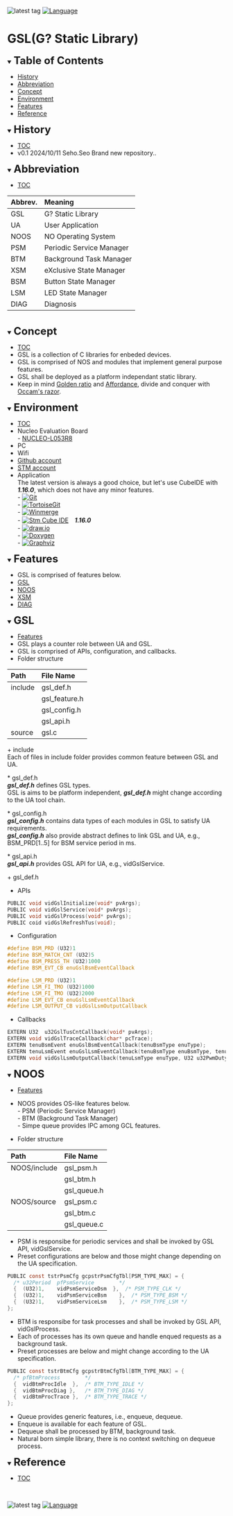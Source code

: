 ![latest tag](https://img.shields.io/github/v/tag/gtuja/CSC_MS.svg?color=brightgreen)
[![Language](https://img.shields.io/badge/Language-%E6%97%A5%E6%9C%AC%E8%AA%9E-brightgreen)](https://github.com/gtuja/CSC_MS/blob/main/README.md)

# GSL(G? Static Library)

<div id="toc"></div>
<details open>
<summary><font size="5"><b>Table of Contents</b></font></summary>

- [History](#History)
- [Abbreviation](#Abbreviation)
- [Concept](#Concept)
- [Environment](#Environment)
- [Features](#Features)
- [Reference](#Reference)

</details>

<div id="History"></div>
<details open>
<summary><font size="5"><b>History</b></font></summary> 

- [TOC](#toc)
- v0.1 2024/10/11 Seho.Seo Brand new repository..

</details>

<div id="Abbreviation"></div>
<details open>
<summary><font size="5"><b>Abbreviation</b></font></summary>

- [TOC](#toc)

| Abbrev. | Meaning |
|:--|:--|
|GSL|G? Static Library|
|UA|User Application|
|NOOS|NO Operating System|
|PSM|Periodic Service Manager|
|BTM|Background Task Manager|
|XSM|eXclusive State Manager|
|BSM|Button State Manager|
|LSM|LED State Manager|
|DIAG|Diagnosis |

<br>
</details>

<div id="Concept"></div>
<details open>
<summary><font size="5"><b>Concept</b></font></summary>

- [TOC](#toc)
- GSL is a collection of C libraries for enbeded devices.
- GSL is comprised of NOS and modules that implement general purpose features.
- GSL shall be deployed as a platform independant static library. 
- Keep in mind [Golden ratio](https://en.m.wikipedia.org/wiki/Golden_ratio) and [Affordance](https://en.m.wikipedia.org/wiki/Affordance), divide and conquer with [Occam's razor](https://en.m.wikipedia.org/wiki/Occam%27s_razor). 

</details>

<div id="Environment"></div>
<details open>
<summary><font size="5"><b>Environment</b></font></summary>

- [TOC](#toc)
- Nucleo Evaluation Board<br>
\- [NUCLEO-L053R8](https://www.st.com/en/evaluation-tools/nucleo-l053r8.html)
- PC
- Wifi
- [Github account](https://github.com)
- [STM account](https://www.st.com)
- Application<br>
The latest version is always a good choice, but let's use CubeIDE with ***1.16.0***, which does not have any minor features.<br>
\- [![Git](https://img.shields.io/badge/Git-brightgreen?style=flat&logo=Git&logoColor=%23F05032&labelColor=white)](https://git-scm.com/)<br>
\- [![TortoiseGit](https://img.shields.io/badge/TortoiseGit-brightgreen?style=flat)](https://tortoisegit.org/)<br>
\- [![Winmerge](https://img.shields.io/badge/Winmerge-brightgreen?style=flat)](https://winmerge.org/)<br>
\- [![Stm Cube IDE](https://img.shields.io/badge/Stm-brightgreen?style=flat&logo=stmicroelectronics&logoColor=%2303234B&labelColor=white)](https://www.st.com/en/development-tools/stm32cubeide.html)　***1.16.0***<br>
\- [![draw.io](https://img.shields.io/badge/Drawio-brightgreen?style=flat&logo=diagramsdotnet&logoColor=%23F08705&labelColor=white)](https://app.diagrams.net/)<br>
\- [![Doxygen](https://img.shields.io/badge/Doxygen-brightgreen?style=flat)](https://www.doxygen.nl/)<br>
\- [![Graphviz](https://img.shields.io/badge/Graphviz-brightgreen?style=flat)](https://graphviz.org/)<br>

</details>

<div id="Features"></div>
<details open>
<summary><font size="5"><b>Features</b></font></summary>

- GSL is comprised of features below.
- [GSL](#GSL)
- [NOOS](#NOOS)
- [XSM](#XSM)
- [DIAG](#DIAG)

</details>

<div id="GSL"></div>
<details open>
<summary><font size="5"><b>GSL</b></font></summary>

- [Features](#Features)
- GSL plays a counter role between UA and GSL.
- GSL is comprised of APIs, configuration, and callbacks.
- Folder structure

| Path | File Name |
|:--|:--|
|include|gsl_def.h|
||gsl_feature.h|
||gsl_config.h|
||gsl_api.h|
|source|gsl.c|

\+ include<br>
Each of files in include folder provides common feature between GSL and UA.<br>

\* gsl_def.h<br>
***gsl_def.h*** defines GSL types.<br>
GSL is aims to be platform independent, ***gsl_def.h*** might change according to the UA tool chain.<br>

\* gsl_config.h<br>
***gsl_config.h*** contains data types of each modules in GSL to satisfy UA requirements.<br>
***gsl_config.h*** also provide abstract defines to link GSL and UA, e.g., BSM_PRD[1..5] for BSM service period in ms.

\* gsl_api.h<br>
***gsl_api.h*** provides GSL API for UA, e.g., vidGslService.


\+ gsl_def.h<br>



- APIs
```C
PUBLIC void vidGslInitialize(void* pvArgs);
PUBLIC void vidGslService(void* pvArgs);
PUBLIC void vidGslProcess(void* pvArgs);
PUBLIC coid vidGslRefreshTus(void);
```
- Configuration <div id="Configuration"></div>

```C
#define BSM_PRD (U32)1
#define BSM_MATCH_CNT (U32)5
#define BSM_PRESS_TH (U32)1000
#define BSM_EVT_CB enuGslBsmEventCallback

#define LSM_PRD (U32)1
#define LSM_FI_TMO (U32)1000
#define LSM_FI_TMO (U32)2000
#define LSM_EVT_CB enuGslLsmEventCallback
#define LSM_OUTPUT_CB vidGslLsmOutputCallback
```

- Callbacks
```C
EXTERN U32  u32GslTusCntCallback(void* pvArgs);
EXTERN void vidGslTraceCallback(char* pcTrace);
EXTERN tenuBsmEvent enuGslBsmEventCallback(tenuBsmType enuType);
EXTERN tenuLsmEvent enuGslLsmEventCallback(tenuBsmType enuBsmType, tenuLsmType enuLsmType);
EXTERN void vidGslLsmOutputCallback(tenuLsmType enuType, U32 u32PwmDuty);
```

</details>

<div id="NOOS"></div>
<details open>
<summary><font size="5"><b>NOOS</b></font></summary>

- [Features](#Features)
- NOOS provides OS-like features below.<br>
\- PSM (Periodic Service Manager)<br>
\- BTM (Background Task Manager)<br>
\- Simpe queue provides IPC among GCL features.<br>

- Folder structure

| Path | File Name |
|:--|:--|
|NOOS/include|gsl_psm.h|
||gsl_btm.h|
||gsl_queue.h|
|NOOS/source|gsl_psm.c|
||gsl_btm.c|
||gsl_queue.c|

- PSM is responsibe for periodic services and shall be invoked by GSL API, vidGslService.
- Preset configurations are below and those might change depending on the UA specification. 

```C
PUBLIC const tstrPsmCfg gcpstrPsmCfgTbl[PSM_TYPE_MAX] = {
  /* u32Period  pfPsmService        */
  {  (U32)1,    vidPsmServiceDsm  },  /* PSM_TYPE_CLK */
  {  (U32)1,    vidPsmServiceBsm    },  /* PSM_TYPE_BSM */
  {  (U32)1,    vidPsmServiceLsm    },  /* PSM_TYPE_LSM */
};
```
- BTM is responsibe for task processes and shall be invoked by GSL API, vidGslProcess.
- Each of processes has its own queue and handle enqued requests as a background task.
- Preset processes are below and might change according to the UA specification.

```C
PUBLIC const tstrBtmCfg gcpstrBtmCfgTbl[BTM_TYPE_MAX] = {
  /* pfBtmProcess        */
  {  vidBtmProcIdle  },  /* BTM_TYPE_IDLE */
  {  vidBtmProcDiag },   /* BTM_TYPE_DIAG */
  {  vidBtmProcTrace },  /* BTM_TYPE_TRACE */
};
```
- Queue provides generic features, i.e., enqueue, dequeue.
- Enqueue is available for each feature of GSL.
- Dequeue shall be processed by BTM, background task.
- Natural born simple library, there is no context switching on dequeue process.

</details>

<div id="Reference"></div>
<details open>
<summary><font size="5"><b>Reference</b></font></summary>

- [TOC](#toc)

</details>
<br>

![latest tag](https://img.shields.io/github/v/tag/gtuja/CSC_MS.svg?color=brightgreen)
[![Language](https://img.shields.io/badge/Language-%E6%97%A5%E6%9C%AC%E8%AA%9E-brightgreen)](https://github.com/gtuja/CSC_MS/blob/main/README.md)